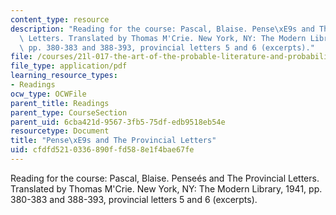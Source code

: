 ```yaml
---
content_type: resource
description: "Reading for the course: Pascal, Blaise. Pense\xE9s and The Provincial\
  \ Letters. Translated by Thomas M'Crie. New York, NY: The Modern Library, 1941,\
  \ pp. 380-383 and 388-393, provincial letters 5 and 6 (excerpts)."
file: /courses/21l-017-the-art-of-the-probable-literature-and-probability-spring-2008/cfdfd5210336890ffd588e1f4bae67fe_pascal_letters.pdf
file_type: application/pdf
learning_resource_types:
- Readings
ocw_type: OCWFile
parent_title: Readings
parent_type: CourseSection
parent_uid: 6cba421d-9567-3fb5-75df-edb9518eb54e
resourcetype: Document
title: "Pense\xE9s and The Provincial Letters"
uid: cfdfd521-0336-890f-fd58-8e1f4bae67fe
---
```

Reading for the course: Pascal, Blaise. Penseés and The Provincial Letters. Translated by Thomas M'Crie. New York, NY: The Modern Library, 1941, pp. 380-383 and 388-393, provincial letters 5 and 6 (excerpts).

